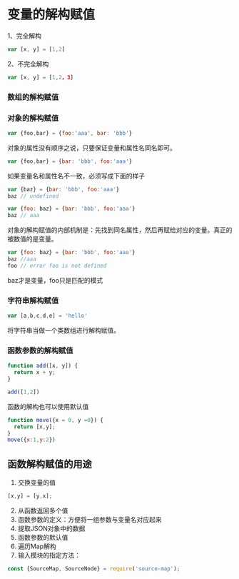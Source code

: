 # 变量的解构赋值
1、完全解构
```javascript
var [x, y] = [1,2]
```
2、不完全解构
```javascript
var [x, y] = [1,2，3]
```

### 数组的解构赋值

### 对象的解构赋值
```javascript
var {foo,bar} = {foo:'aaa', bar: 'bbb'}
```
对象的属性没有顺序之说，只要保证变量和属性名同名即可。
```javascript
var {foo,bar} = {bar: 'bbb', foo:'aaa'}
```

如果变量名和属性名不一致，必须写成下面的样子
```javascript
var {baz} = {bar: 'bbb', foo:'aaa'}
baz // undefined

var {foo: baz} = {bar: 'bbb', foo:'aaa'}
baz // aaa
```
对象的解构赋值的内部机制是：先找到同名属性，然后再赋给对应的变量。真正的被数值的是变量。
```javascript
var {foo: baz} = {bar: 'bbb', foo:'aaa'}
baz //aaa
foo // error foo is not defined
```
baz才是变量，foo只是匹配的模式
### 字符串解构赋值
```javascript
var [a,b,c,d,e] = 'hello'
```
将字符串当做一个类数组进行解构赋值。

### 函数参数的解构赋值
```javascript
function add([x, y]) {
  return x + y;
}

add([1,2])
```
函数的解构也可以使用默认值
```javascript
function move({x = 0, y =0}) {
  return [x,y];
}
move({x:1,y:2})
```

## 函数解构赋值的用途
1. 交换变量的值
```javascript
[x,y] = [y,x];
```
2. 从函数返回多个值
3. 函数参数的定义：方便将一组参数与变量名对应起来
4. 提取JSON对象中的数据
5. 函数参数的默认值
6. 遍历Map解构
7. 输入模块的指定方法：
```javascript
const {SourceMap, SourceNode} = require('source-map');
```
